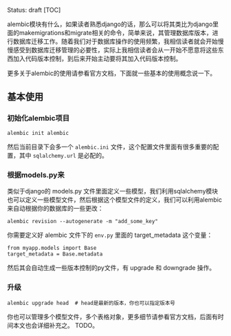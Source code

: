 Status: draft
[TOC]

alembic模块有什么，如果读者熟悉django的话，那么可以将其类比为django里面的makemigrations和migrate相关的命令，简单来说，其管理数据库版本，进行数据库迁移工作。随着我们对于数据库操作的使用频繁，我相信读者就会开始慢慢感受到数据库迁移管理的必要性，实际上我相信读者会从一开始不愿意将这些东西加入代码版本控制，到后来开始主动要将其加入代码版本控制。



更多关于alembic的使用请参看官方文档，下面就一些基本的使用概念说一下。



## 基本使用

### 初始化alembic项目

```
alembic init alembic
```

然后当前目录下会多一个 `alembic.ini` 文件，这个配置文件里面有很多重要的配置，其中 `sqlalchemy.url` 是必配的。



###  根据models.py来

类似于django的 models.py 文件里面定义一些模型，我们利用sqlalchemy模块也可以定义一些模型文件，然后根据这个模型文件的定义，我们可以利用alembic来自动根据你的数据库的一些更改：

```
alembic revision --autogenerate -m "add_some_key"
```



你需要定义好 alembic 文件下的 `env.py` 里面的 target_metadata 这个变量：

```
from myapp.models import Base
target_metadata = Base.metadata
```

然后其会自动生成一些版本控制的py文件，有 upgrade 和 downgrade 操作。



### 升级

```
alembic upgrade head  # head是最新的版本，你也可以指定版本号
```



你也可以管理多个模型文件，多个表格对象，更多细节请参看官方文档，后面有时间本文也会详细补充之。 TODO。



